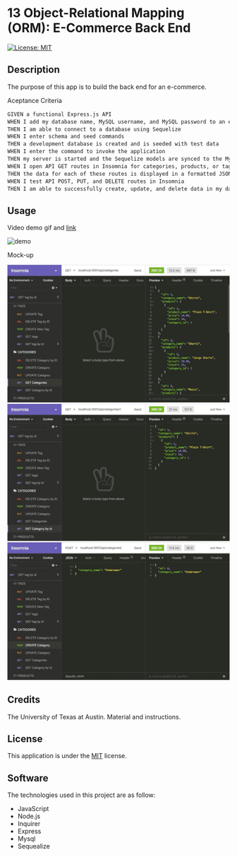# 13 Object-Relational Mapping (ORM): E-Commerce Back End

[![License: MIT](https://img.shields.io/badge/License-MIT-yellow.svg)](https://opensource.org/licenses/MIT)

## Description

The purpose of this app is to build the back end for an e-commerce.

Aceptance Criteria

```md
GIVEN a functional Express.js API
WHEN I add my database name, MySQL username, and MySQL password to an environment variable file
THEN I am able to connect to a database using Sequelize
WHEN I enter schema and seed commands
THEN a development database is created and is seeded with test data
WHEN I enter the command to invoke the application
THEN my server is started and the Sequelize models are synced to the MySQL database
WHEN I open API GET routes in Insomnia for categories, products, or tags
THEN the data for each of these routes is displayed in a formatted JSON
WHEN I test API POST, PUT, and DELETE routes in Insomnia
THEN I am able to successfully create, update, and delete data in my database
```

## Usage

Video demo gif and [link](https://drive.google.com/file/d/1TKkKT42vgwGkxTRvtjy1pmimGaZ7Dliv/view?usp=sharing)

![demo](docs/m13_back_end.gif)

Mock-up

![Mockup](docs/13-orm-homework-demo-01.gif)
![Mockup](docs/13-orm-homework-demo-02.gif)
![Mockup](docs/13-orm-homework-demo-03.gif)

## Credits

The University of Texas at Austin. Material and instructions.

## License

This application is under the [MIT](https://opensource.org/licenses/MIT) license.

## Software

The technologies used in this project are as follow:

- JavaScript
- Node.js
- Inquirer
- Express
- Mysql
- Sequealize
